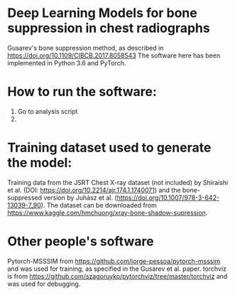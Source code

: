 # Deep Learning Models for bone suppression in chest radiographs
 Gusarev's bone suppression method, as described in https://doi.org/10.1109/CIBCB.2017.8058543
 The software here has been implemented in Python 3.6 and PyTorch.
 
 # How to run the software:
 1) Go to analysis script
 2) 
 
 # Training dataset used to generate the model:
 Training data from the JSRT Chest X-ray dataset (not included) by Shiraishi et al. (DOI: https://doi.org/10.2214/ajr.174.1.1740071) and the bone-suppressed version by Juhász et al. (https://doi.org/10.1007/978-3-642-13039-7_90).  The dataset can be downloaded from https://www.kaggle.com/hmchuong/xray-bone-shadow-supression.
 
 
 
 # Other people's software
 Pytorch-MSSSIM from https://github.com/jorge-pessoa/pytorch-msssim and was used for training, as specified in the Gusarev et al. paper.
 torchviz is from https://github.com/szagoruyko/pytorchviz/tree/master/torchviz and was used for debugging.
 
 